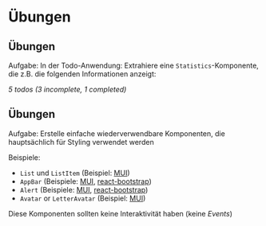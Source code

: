 # Übungen

## Übungen

Aufgabe: In der Todo-Anwendung: Extrahiere eine `Statistics`-Komponente, die z.B. die folgenden Informationen anzeigt:

_5 todos (3 incomplete, 1 completed)_

## Übungen

Aufgabe: Erstelle einfache wiederverwendbare Komponenten, die hauptsächlich für Styling verwendet werden

Beispiele:

- `List` und `ListItem` (Beispiel: [MUI](https://mui.com/material-ui/react-list/))
- `AppBar` (Beispiele: [MUI](https://mui.com/material-ui/react-app-bar/), [react-bootstrap](https://react-bootstrap.github.io/components/navbar/))
- `Alert` (Beispiele: [MUI](https://mui.com/material-ui/react-alert/), [react-bootstrap](https://react-bootstrap.github.io/components/alerts/))
- `Avatar` or `LetterAvatar` (Beispiel: [MUI](https://mui.com/material-ui/react-avatar/))

Diese Komponenten sollten keine Interaktivität haben (keine _Events_)
